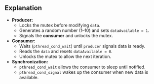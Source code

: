 ## Explanation
- **Producer:**
  - Locks the mutex before modifying `data`.
  - Generates a random number (1–10) and sets `dataAvailable = 1`.
  - Signals the **consumer** and unlocks the mutex.
- **Consumer:**
  - Waits (`pthread_cond_wait`) until `producer` signals data is ready.
  - Reads the `data` and resets `dataAvailable = 0`.
  - Unlocks the mutex to allow the next iteration.
- **Synchronization:**
  - `pthread_cond_wait` allows the consumer to sleep until notified.
  - `pthread_cond_signal` wakes up the consumer when new data is available.